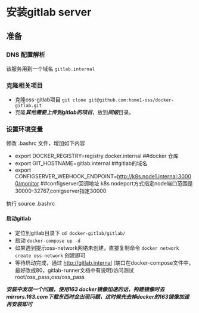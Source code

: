 # 安装gitlab server

## 准备

### DNS 配置解析

该服务用到一个域名 `gitlab.internal`

### 克隆相关项目

- 克隆oss-gitlab项目 `git clone git@github.com:home1-oss/docker-gitlab.git`
- 克隆***其他需要上传到gitlab的项目***，放到***同级***目录。

### 设置环境变量

修改 .bashrc 文件，增加如下内容

- export DOCKER_REGISTRY=registry.docker.internal  ##docker 仓库
- export GIT_HOSTNAME=gitlab.internal                      ##gitlab的域名
- export CONFIGSERVER_WEBHOOK_ENDPOINT=http://k8s.node1.internal:30000/monitor ##configserver回调地址 k8s nodeport方式指定node端口范围是30000-32767,conigserver指定30000

执行 source .bashrc

#### 启动gitlab

- 定位到gitlab目录下 `cd docker-gitlab/gitlab/`
- 启动 `docker-compose up -d` 
- 如果遇到提示oss-network网络未创建，直接复制命令 `docker network create oss-network` 创建即可
- 等待启动完成，通过 http://gitlab.internal (端口在docker-compose文件中，最好改成80，gitlab-runner文档中有说明)访问测试 root/oss_pass,oss/oss_pass

***安装中发现一个问题，使用163 docker镜像加速的话，构建镜像时去mirrors.163.com下载东西时会出现问题，这时候先去掉docker的163镜像加速再安装即可***